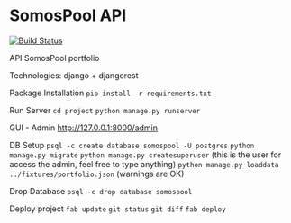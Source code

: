 SomosPool API
====

[![Build Status](https://travis-ci.org/garciadiazjaime/api-somospool.svg)](https://travis-ci.org/garciadiazjaime/api-somospool)

API SomosPool portfolio

Technologies:
django + djangorest


Package Installation
`pip install -r requirements.txt`

Run Server
`cd project`
`python manage.py runserver`

GUI - Admin
http://127.0.0.1:8000/admin

DB Setup
`psql -c create database somospool -U postgres`
`python manage.py migrate`
`python manage.py createsuperuser` (this is the user for access the admin, feel free to type anything)
`python manage.py loaddata ../fixtures/portfolio.json` (warnings are OK)

Drop Database
`psql -c drop database somospool`

Deploy project
`fab update`
`git status`
`git diff`
`fab deploy`
